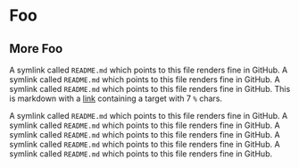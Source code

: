 # Foo

## More Foo

A symlink called `README.md` which points to this file renders fine in GitHub. A symlink called `README.md` which points to this file renders fine in GitHub. A symlink called `README.md` which points to this file renders fine in GitHub. This is markdown with a [link](%%%%%%%) containing a target with 7 `%` chars.

A symlink called `README.md` which points to this file renders fine in GitHub.
A symlink called `README.md` which points to this file renders fine in GitHub.
A symlink called `README.md` which points to this file renders fine in GitHub.
A symlink called `README.md` which points to this file renders fine in GitHub.
A symlink called `README.md` which points to this file renders fine in GitHub.

